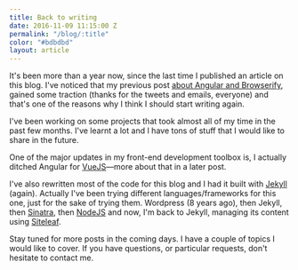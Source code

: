 ```yaml
---
title: Back to writing
date: 2016-11-09 11:15:00 Z
permalink: "/blog/:title"
color: "#bdbdbd"
layout: article
---
```


It's been more than a year now, since the last time I published an article on this blog. I've noticed that my previous post [about Angular and Browserify](http://omarfouad.com/blog/2015/03/21/advanced-angularjs-structure-with-gulp-node-and-browserify/), gained some traction (thanks for the tweets and emails, everyone) and that's one of the reasons why I think I should start writing again.

I've been working on some projects that took almost all of my time in the past few months. I've learnt a lot and I have tons of stuff that I would like to share in the future.

One of the major updates in my front-end development toolbox is, I actually ditched Angular for [VueJS](http://vuejs.org)—more about that in a later post.

I've also rewritten most of the code for this blog and I had it built with [Jekyll](http://jekyllrb.com) (again). Actually I've been trying different languages/frameworks for this one, just for the sake of trying them. Wordpress (8 years ago), then Jekyll, then [Sinatra](http://www.sinatrarb.com/), then [NodeJS](https://nodejs.org) and now, I'm back to Jekyll, managing its content using [Siteleaf](http://siteleaf.com).

Stay tuned for more posts in the coming days. I have a couple of topics I would like to cover. If you have questions, or particular requests, don't hesitate to contact me. 
